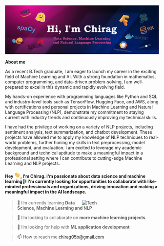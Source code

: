 [![Chirag B Has a lot of ideas.](https://github.com/Chirag05B/Chirag05B/blob/main/assets/Linkedin%20banner.jpg)](https://www.linkedin.com/in/chirag05b)

**About me**

As a recent B.Tech graduate, I am eager to launch my career in the exciting field of Machine Learning and AI. With a strong foundation in mathematics, computer programming, and data-driven problem-solving, I am well-prepared to excel in this dynamic and rapidly evolving field.

My hands-on experience with programming languages like Python and SQL and industry-level tools such as TensorFlow, Hugging Face, and AWS, along with certifications and personal projects in Machine Learning and Natural Language Processing (NLP), demonstrate my commitment to staying current with industry trends and continuously improving my technical skills.

I have had the privilege of working on a variety of NLP projects, including sentiment analysis, text summarization, and chatbot development. These projects have allowed me to apply my knowledge of NLP techniques to real-world problems, further honing my skills in text preprocessing, model development, and evaluation. I am excited to leverage my academic background and technical aptitude to make a meaningful impact in a professional setting where I can contribute to cutting-edge Machine Learning and NLP projects.

<!---
| <a href="https://github.com/Chirag05B"><img align="center" src="https://github-readme-stats.vercel.app/api?username=chirag05b&show_icons=true&include_all_commits=true&theme=radical&hide_border=true" alt="Chirag's github stats" /></a> | <a href="https://github.com/Chirag05B"><img align="center" src="https://github-readme-stats.vercel.app/api/top-langs/?username=chirag05b&layout=donut&theme=radical&hide_border=true" /></a> |
| ------------- | ------------- |
-->

<tr><td>
  <h4>Hey <a href=#><img src = "https://github.com/Chirag05B/Chirag05B/blob/main/assets/wave.gif" width = 20px></a>, I'm Chirag. I'm passionate about data science and machine learning🤖! I'm currently looking for opportunities to collaborate with like-minded professionals and organizations, driving innovation and making a meaningful impact in the AI landscape.</h4>

<a href=#><img src="https://64.media.tumblr.com/d6abc3e2c483a29be495ce6e08c28540/tumblr_mkqtnpDYGH1rnwo2vo1_500.gif" alt="Tech" align="right" width="50%"></a>

> 🔭 I’m currently learning **Data Science, Machine Learning and NLP**

> 👥 I’m looking to collaborate on **more machine learning projects**

> 🤔 I’m looking for help with **ML application development**

> 📫 How to reach me chirag05b@gmail.com

